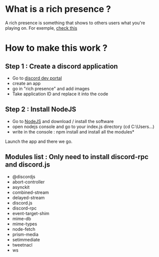 # What is a rich presence ? 
A rich presence is something that shows to others users what you're playing on. For exemple, [check this](https://blenderartists.org/uploads/default/original/4X/1/e/8/1e8660e6601c8f4ecd9375948184b1d0d7ac4c78.png) 

# How to make this work ?

## Step 1 : Create a discord application
  - Go to [discord dev portal](https://discord.com/developers/applications)
  - create an app
  - go in "rich presence" and add images
  - Take application ID and replace it into the code

## Step 2 : Install NodeJS
  - Go to [NodeJS](https://nodejs.org/) and download / install the software
  - open nodejs console and go to your index.js directory (cd C:\Users...)
  - write in the console : npm install <module> and install all the modules*
  
Launch the app and there we go.

  
  ## Modules list : Only need to install discord-rpc and discord.js
  
  - @discordjs
  - abort-controller
  - asynckit
  - combined-stream
  - delayed-stream
  - discord.js
  - discord-rpc
  - event-target-shim
  - mime-db
  - mime-types
  - node-fetch
  - prism-media
  - setimmediate
  - tweetnacl
  - ws
  
  
